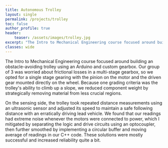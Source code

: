 ```yaml
---
title: Autonomous Trolley
layout: single
permalink: /projects/trolley
toc: false
author_profile: true
header:
    teaser: /assets/images/trolley.jpg
excerpt: "The Intro to Mechanical Engineering course focused around building an obstacle-avoiding trolley using an Arduino and custom gearbox, and custom lightweight chassis."
classes: wide
---
```

The Intro to Mechanical Engineering course focused around building an obstacle-avoiding trolley using an Arduino and custom gearbox. Our group of 3 was worried about frictional losses in a multi-stage gearbox, so we opted for a single stage gearing with the pinion on the motor and the driven gear mounted directly on the wheel. Because one grading criteria was the trolley's ability to climb up a slope, we reduced component weight by strategically removing material from less crucial regions.

On the sensing side, the trolley took repeated distance measurements using an ultrasonic sensor and adjusted its speed to maintain a safe following distance with an erratically driving lead vehicle. We found that our readings had extreme noise whenever the motors were connected to power, which I mitigated by separating the logic and drive circuits using an optocoupler, then further smoothed by implementing a circular buffer and moving average of readings in our C++ code. These solutions were mostly successful and increased reliability quite a bit.

